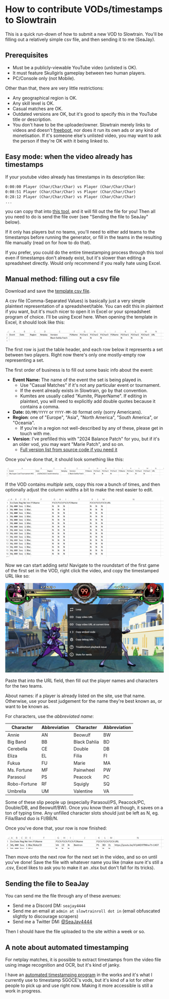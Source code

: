 # How to contribute VODs/timestamps to Slowtrain

This is a quick run-down of how to submit a new VOD to Slowtrain. You'll be
filling out a relatively simple csv file, and then sending it to me (SeaJay).

## Prerequisites

* Must be a publicly-viewable YouTube video (unlisted is OK).
* It must feature Skullgirls gameplay between two human players.
* PC/Console only (not Mobile).

Other than that, there are very little restrictions:

* Any geographical region is OK.
* Any skill level is OK. 
* Casual matches are OK.
* Outdated versions are OK, but it's good to specify this in the YouTube title
  or description.
* You don't have to be the uploader/owner. Slowtrain merely links to videos and
  doesn't [freeboot](https://www.urbandictionary.com/define.php?term=Freebooting),
  nor does it run its own ads or any kind of monetisation. If it's someone else's
  unlisted video, you may want to ask the person if they're OK with it being linked to.

## Easy mode: when the video already has timestamps

If your youtube video already has timestamps in its description like:

```
0:00:00 Player (Char/Char/Char) vs Player (Char/Char/Char)
0:08:51 Player (Char/Char/Char) vs Player (Char/Char/Char)
0:28:12 Player (Char/Char/Char) vs Player (Char/Char/Char)
...
```

you can copy that into [this tool](https://github.com/hugh-braico/yt-timestamp-to-twb),
and it will fill out the file for you! Then all you need to do is send
the file over (see "Sending the file to SeaJay" below).

If it only has players but no teams, you'll need to either add teams to the timestamps
before running the generator, or fill in the teams in the resulting file manually
(read on for how to do that).

If you prefer, you could do the entire timestamping process through this tool even if
timestamps don't already exist, but it's slower than editing a spreadsheet directly.
Would only recommend if you really hate using Excel.

## Manual method: filling out a csv file

Download and save the [template csv file](https://github.com/hugh-braico/slowtrainroll.in/blob/master/docs/twb_csv_template.csv).

A csv file (Comma-Separated Values) is basically just a very simple plaintext
representation of a spreadsheet/table. You can edit this in plaintext if you
want, but it's much nicer to open it in Excel or your spreadsheet program of
choice. I'll be using Excel here. When opening the template in Excel, it should
look like this:

![Template starting point](./diagrams/1_template.png)

The first row is just the table header, and each row below it represents a set
between two players. Right now there's only one mostly-empty row representing a
set.

The first order of business is to fill out some basic info about the event:

* **Event Name:** The name of the event the set is being played in.
	* Use "Casual Matches" if it's not any particular event or tournament.
	* If the event already exists in Slowtrain, go by that convention.
	* Kumites are usually called "Kumite, PlayerName". If editing in plaintext,
	  you will need to explicitly add double quotes because it contains a comma.
* **Date:** `DD/MM/YYYY` or `YYYY-MM-DD` format only (sorry Americans).
* **Region**: one of "Europe", "Asia", "North America", "South America", or
  "Oceania".
  * If you're in a region not well-described by any of these, please get in
    touch with me.
* **Version**: I've prefilled this with "2024 Balance Patch" for you, but if
  it's an older vod, you may want "Marie Patch", and so on.
  * [Full version list from source code if you need it](https://github.com/hugh-braico/slowtrainroll.in/blob/master/viewer/models.py#L39)

Once you've done that, it should look something like this:

![Basic info filled in](./diagrams/2_basicinfo.png)

If the VOD contains *multiple sets*, copy this row a bunch of times, and then
optionally adjust the column widths a bit to make the rest easier to edit.

![Copied and resized rows](./diagrams/3_copiedlines.png)

Now we can start adding sets! Navigate to the roundstart of the first game of
the first set in the VOD, right click the video, and copy the timestamped URL
like so:

![Copying a YouTube link](./diagrams/4_youtubecopy.png)

Paste that into the URL field, then fill out the player names and characters for
the two teams.

About names: if a player is already listed on the site, use that name.
Otherwise, use your best judgement for the name they're best known as, or want
to be known as.

For characters, use the *abbreviated name*:

| Character    | Abbreviation | Character    | Abbreviation |
|--------------|--------------|--------------|--------------|
| Annie        | AN           | Beowulf      | BW           |
| Big Band     | BB           | Black Dahlia | BD           |
| Cerebella    | CE           | Double       | DB           |
| Eliza        | EL           | Filia        | FI           |
| Fukua        | FU           | Marie        | MA           |
| Ms. Fortune  | MF           | Painwheel    | PW           |
| Parasoul     | PS           | Peacock      | PC           |
| Robo-Fortune | RF           | Squigly      | SQ           |
| Umbrella     | UM           | Valentine    | VA           |

Some of these slip people up (especially Parasoul/PS, Peacock/PC, Double/DB, and
Beowulf/BW). Once you know them all though, it saves on a ton of typing time. 
Any unfilled character slots should just be left as N, eg. Filia/Band duo is
FI/BB/N.

Once you've done that, your row is now finished:

![A successfully filled out row](./diagrams/5_filledoutrow.png)

Then move onto the next row for the next set in the video, and so on until
you've done! Save the file with whatever name you like (make sure it's still
a .csv, Excel likes to ask you to make it an .xlsx but don't fall for its
tricks).

## Sending the file to SeaJay

You can send me the file through any of these avenues:

* Send me a Discord DM: `seajay4444`
* Send me an email at `admin at slowtrainroll dot in` (email obfuscated slightly
  to discourage scrapers)
* Send me a Twitter DM: [@SeaJay4444](https://twitter.com/SeaJay4444)

Then I should have the file uploaded to the site within a week or so.

## A note about automated timestamping

For netplay matches, it is possible to extract timestamps from the video file
using image recognition and OCR, but it's kind of janky.

I have an [automated timestamping program](https://github.com/hugh-braico/skug-stamper)
in the works and it's what I currently use to timestamp SGOCE's vods, but it's
kind of a lot for other people to pick up and use right now. Making it more
accessible is still a work in progress.
